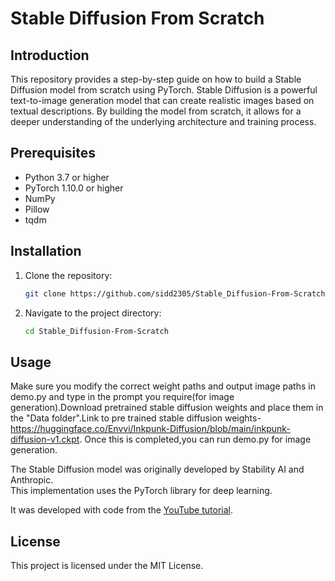 # Stable Diffusion From Scratch

## Introduction
This repository provides a step-by-step guide on how to build a Stable Diffusion model from scratch using PyTorch. Stable Diffusion is a powerful text-to-image generation model that can create realistic images based on textual descriptions. By building the model from scratch, it allows for a deeper understanding of the underlying architecture and training process.

## Prerequisites
- Python 3.7 or higher
- PyTorch 1.10.0 or higher
- NumPy
- Pillow
- tqdm

## Installation
1. Clone the repository:
   ```bash
   git clone https://github.com/sidd2305/Stable_Diffusion-From-Scratch.git
   ```

2. Navigate to the project directory:
   ```bash
   cd Stable_Diffusion-From-Scratch
   ```


## Usage
Make sure you modify the correct weight paths and output image paths in demo.py and type in the prompt you require(for image generation).Download pretrained stable diffusion weights and place them in the "Data folder".Link to pre trained stable diffusion weights-https://huggingface.co/Envvi/Inkpunk-Diffusion/blob/main/inkpunk-diffusion-v1.ckpt.
Once this is completed,you can run demo.py for image generation.


The Stable Diffusion model was originally developed by Stability AI and Anthropic.  
This implementation uses the PyTorch library for deep learning.

It was developed with code from the [YouTube tutorial](https://www.youtube.com/watch?v=ZBKpAp_6TGI).

## License
This project is licensed under the MIT License.
